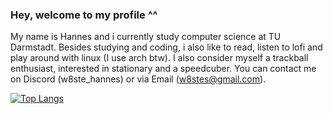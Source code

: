 ### Hey, welcome to my profile ^^
My name is Hannes and i currently study computer science at TU Darmstadt.
Besides studying and coding, i also like to read, listen to lofi and play around 
with linux (I use arch btw).
I also consider myself a trackball enthusiast, interested in stationary and a speedcuber.
You can contact me on Discord (w8ste_hannes) or via Email (w8stes@gmail.com).

[![Top Langs](https://github-readme-stats.vercel.app/api/top-langs/?username=w8ste&layout=compact&theme=gruvbox)](https://github.com/anuraghazra/github-readme-stats)
